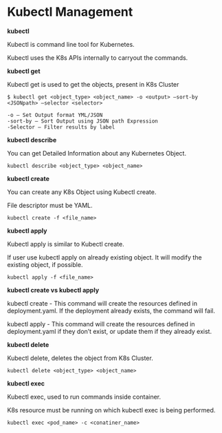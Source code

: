 # Kubectl Management

**kubectl**

Kubectl is command line tool for Kubernetes.

Kubectl uses the K8s APIs internally to carryout the commands.

**kubectl get**

Kubectl get is used to get the objects, present in K8s Cluster

```
$ kubectl get <object_type> <object_name> -o <output> —sort-by <JSONpath> —selector <selector>

-o — Set Output format YML/JSON
-sort-by — Sort Output using JSON path Expression
-Selector — Filter results by label
```

**kubectl describe**

You can get Detailed Information about any Kubernetes Object.

```
kubectl describe <object_type> <object_name>
```

**kubectl create**

You can create any K8s Object using Kubectl create.

File descriptor must be YAML.

```
kubectl create -f <file_name>
```

**kubectl apply**

Kubectl apply is similar to Kubectl create.

If user use kubectl apply on already existing object. It will modify the existing object, if possible.

```
kubectl apply -f <file_name>
```

**kubectl create vs kubectl apply**

kubectl create - This command will create the resources defined in deployment.yaml. If the deployment already exists, the command will fail.

kubectl apply - This command will create the resources defined in deployment.yaml if they don’t exist, or update them if they already exist.

**kubectl delete**

Kubectl delete, deletes the object from K8s Cluster.

```
kubectl delete <object_type> <object_name>
```

**kubectl exec**

Kubectl exec, used to run commands inside container.

K8s resource must be running on which kubectl exec is being performed.

```
kubectl exec <pod_name> -c <conatiner_name>
```
